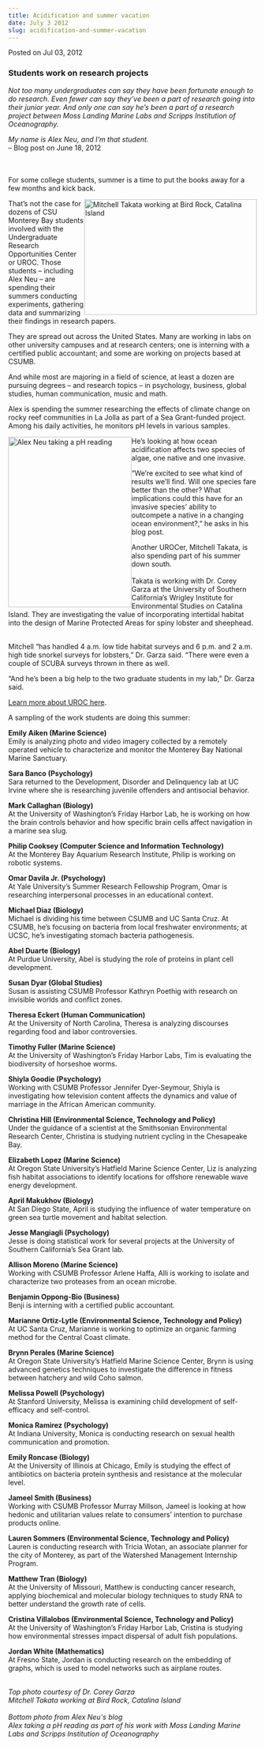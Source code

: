```yaml
---
title: Acidification and summer vacation
date: July 3 2012
slug: acidification-and-summer-vacation
---
```





<span class="date">Posted on Jul 03, 2012    </span>
<h3>Students work on research projects</h3>
<p><em>Not too many undergraduates can say they have been fortunate
enough to do research. Even fewer can say they&#x2019;ve been a part of
research going into their junior year. And only one can say he&#x2019;s
been a part of a research project between Moss Landing Marine Labs
and Scripps Institution of Oceanography.</em></p>
<p><em>My name is Alex Neu, and I&#x2019;m that student.</em><br>
&#x2013; Blog post on June 18, 2012<br>
&#xA0;</br></br></p>
<p>For some college students, summer is a time to put the books
away for a few months and kick back.</p>
<p><img alt="Mitchell Takata working at Bird Rock, Catalina Island" src="http://news.csumb.edu/sites/default/files/65/attachments/news/images/student_surveying_0.jpg" style="float:right; width:350px; height:234px">That&#x2019;s not the
case for dozens of CSU Monterey Bay students involved with the
Undergraduate Research Opportunities Center or UROC. Those students
&#x2013; including Alex Neu &#x2013; are spending their summers conducting
experiments, gathering data and summarizing their findings in
research papers.</img></p>
<p>They are spread out across the United States. Many are working
in labs on other university campuses and at research centers; one
is interning with a certified public accountant; and some are
working on projects based at CSUMB.</p>
<p>And while most are majoring in a field of science, at least a
dozen are pursuing degrees &#x2013; and research topics &#x2013; in psychology,
business, global studies, human communication, music and math.</p>
<p>Alex is spending the summer researching the effects of climate
change on rocky reef communities in La Jolla as part of a Sea
Grant-funded project. Among his daily activities, he monitors pH
levels in various samples.</p>
<p><img alt="Alex Neu taking a pH reading" src="http://news.csumb.edu/sites/default/files/65/attachments/news/images/alex_phreading-2_0.jpg" style="float:left; width:250px; height:345px">He&#x2019;s looking at how
ocean acidification affects two species of algae, one native and
one invasive.</img></p>
<p>&#x201C;We&#x2019;re excited to see what kind of results we&#x2019;ll find. Will one
species fare better than the other? What implications could this
have for an invasive species&#x2019; ability to outcompete a native in a
changing ocean environment?,&#x201D; he asks in his blog post.</p>
<p>Another UROCer, Mitchell Takata, is also spending part of his
summer down south.<br>
<br>
Takata is working with Dr. Corey Garza at the University of
Southern California&#x2019;s Wrigley Institute for Environmental Studies
on Catalina Island. They are investigating the value of
incorporating intertidal habitat into the design of Marine
Protected Areas for spiny lobster and sheephead.</br></br></p>
<p>Mitchell &#x201C;has handled 4 a.m. low tide habitat surveys and 6 p.m.
and 2 a.m. high tide snorkel surveys for lobsters,&#x201D; Dr. Garza said.
&#x201C;There were even a couple of SCUBA surveys thrown in there as
well.</p>
<p>&#x201C;And he&#x2019;s been a big help to the two graduate students in my
lab,&#x201D; Dr. Garza said.</p>
<p><a href="http://csumb.edu/uroc" rel="nofollow">Learn more about
UROC here</a>.</p>
<p>A sampling of the work students are doing this summer:</p>
<p><strong>Emily Aiken (Marine Science)</strong><br>
Emily is analyzing photo and video imagery collected by a remotely
operated vehicle to characterize and monitor the Monterey Bay
National Marine Sanctuary.</br></p>
<p><strong>Sara Banco (Psychology)</strong><br>
Sara returned to the Development, Disorder and Delinquency lab at
UC Irvine where she is researching juvenile offenders and
antisocial behavior.</br></p>
<p><strong>Mark Callaghan (Biology)</strong><br>
At the University of Washington&#x2019;s Friday Harbor Lab, he is working
on how the brain controls behavior and how specific brain cells
affect navigation in a marine sea slug.</br></p>
<p><strong>Philip Cooksey (Computer Science and Information
Technology)</strong><br>
At the Monterey Bay Aquarium Research Institute, Philip is working
on robotic systems.</br></p>
<p><strong>Omar Davila Jr. (Psychology)</strong><br>
At Yale University&#x2019;s Summer Research Fellowship Program, Omar is
researching interpersonal processes in an educational context.</br></p>
<p><strong>Michael Diaz (Biology)</strong><br>
Michael is dividing his time between CSUMB and UC Santa Cruz. At
CSUMB, he&#x2019;s focusing on bacteria from local freshwater
environments; at UCSC, he&#x2019;s investigating stomach bacteria
pathogenesis.</br></p>
<p><strong>Abel Duarte (Biology)</strong><br>
At Purdue University, Abel is studying the role of proteins in
plant cell development.</br></p>
<p><strong>Susan Dyar (Global Studies)</strong><br>
Susan is assisting CSUMB Professor Kathryn Poethig with research on
invisible worlds and conflict zones.</br></p>
<p><strong>Theresa Eckert (Human Communication)</strong><br>
At the University of North Carolina, Theresa is analyzing
discourses regarding food and labor controversies.</br></p>
<p><strong>Timothy Fuller (Marine Science)</strong><br>
At the University of Washington&#x2019;s Friday Harbor Labs, Tim is
evaluating the biodiversity of horseshoe worms.</br></p>
<p><strong>Shiyla Goodie (Psychology)</strong><br>
Working with CSUMB Professor Jennifer Dyer-Seymour, Shiyla is
investigating how television content affects the dynamics and value
of marriage in the African American community.</br></p>
<p><strong>Christina Hill (Environmental Science, Technology and
Policy)</strong><br>
Under the guidance of a scientist at the Smithsonian Environmental
Research Center, Christina is studying nutrient cycling in the
Chesapeake Bay.</br></p>
<p><strong>Elizabeth Lopez (Marine Science)</strong><br>
At Oregon State University&#x2019;s Hatfield Marine Science Center, Liz is
analyzing fish habitat associations to identify locations for
offshore renewable wave energy development.</br></p>
<p><strong>April Makukhov (Biology)</strong><br>
At San Diego State, April is studying the influence of water
temperature on green sea turtle movement and habitat selection.</br></p>
<p><strong>Jesse Mangiagli (Psychology)</strong><br>
Jesse is doing statistical work for several projects at the
University of Southern California&#x2019;s Sea Grant lab.</br></p>
<p><strong>Allison Moreno (Marine Science)</strong><br>
Working with CSUMB Professor Arlene Haffa, Alli is working to
isolate and characterize two proteases from an ocean microbe.</br></p>
<p><strong>Benjamin Oppong-Bio (Business)</strong><br>
Benji is interning with a certified public accountant.</br></p>
<p><strong>Marianne Ortiz-Lytle (Environmental Science, Technology
and Policy)</strong><br>
At UC Santa Cruz, Marianne is working to optimize an organic
farming method for the Central Coast climate.</br></p>
<p><strong>Brynn Perales (Marine Science)</strong><br>
At Oregon State University&#x2019;s Hatfield Marine Science Center, Brynn
is using advanced genetics techniques to investigate the difference
in fitness between hatchery and wild Coho salmon.</br></p>
<p><strong>Melissa Powell (Psychology)</strong><br>
At Stanford University, Melissa is examining child development of
self-efficacy and self-control.</br></p>
<p><strong>Monica Ramirez (Psychology)</strong><br>
At Indiana University, Monica is conducting research on sexual
health communication and promotion.</br></p>
<p><strong>Emily Roncase (Biology)</strong><br>
At the University of Illinois at Chicago, Emily is studying the
effect of antibiotics on bacteria protein synthesis and resistance
at the molecular level.</br></p>
<p><strong>Jameel Smith (Business)</strong><br>
Working with CSUMB Professor Murray Millson, Jameel is looking at
how hedonic and utilitarian values relate to consumers&#x2019; intention
to purchase products online.</br></p>
<p><strong>Lauren Sommers (Environmental Science, Technology and
Policy)</strong><br>
Lauren is conducting research with Tricia Wotan, an associate
planner for the city of Monterey, as part of the Watershed
Management Internship Program.</br></p>
<p><strong>Matthew Tran (Biology)</strong><br>
At the University of Missouri, Matthew is conducting cancer
research, applying biochemical and molecular biology techniques to
study RNA to better understand the growth rate of cells.</br></p>
<p><strong>Cristina Villalobos (Environmental Science, Technology
and Policy)</strong><br>
At the University of Washington&#x2019;s Friday Harbor Lab, Cristina is
studying how environmental stresses impact dispersal of adult fish
populations.</br></p>
<p><strong>Jordan White (Mathematics)</strong><br>
At Fresno State, Jordan is conducting research on the embedding of
graphs, which is used to model networks such as airplane
routes.</br></p>
<p class="small"><br>
<em>Top photo courtesy of Dr. Corey Garza<br>
Mitchell Takata working at Bird Rock, Catalina Island<br>
<br>
Bottom photo from Alex Neu&apos;s blog<br>
Alex taking a pH reading as part of his work with Moss Landing
Marine Labs and Scripps Institution of Oceanography</br></br></br></br></em></br></p>
<p class="small"><br>
&#xA0;</br></p>





